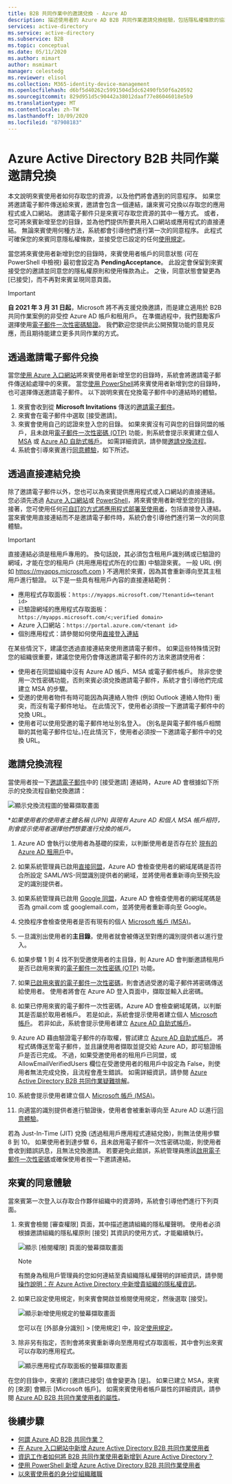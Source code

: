 ```yaml
---
title: B2B 共同作業中的邀請兌換 - Azure AD
description: 描述使用者的 Azure AD B2B 共同作業邀請兌換經驗，包括隱私權條款的協議。
services: active-directory
ms.service: active-directory
ms.subservice: B2B
ms.topic: conceptual
ms.date: 05/11/2020
ms.author: mimart
author: msmimart
manager: celestedg
ms.reviewer: elisol
ms.collection: M365-identity-device-management
ms.openlocfilehash: d6bf5d40262c5991504d3dc62490fb50f6a20592
ms.sourcegitcommit: 829d951d5c90442a38012daaf77e86046018e5b9
ms.translationtype: MT
ms.contentlocale: zh-TW
ms.lasthandoff: 10/09/2020
ms.locfileid: "87908183"
---
```

# <a name="azure-active-directory-b2b-collaboration-invitation-redemption"></a>Azure Active Directory B2B 共同作業邀請兌換

本文說明來賓使用者如何存取您的資源，以及他們將會遇到的同意程序。 如果您將邀請電子郵件傳送給來賓，邀請會包含一個連結，讓來賓可兌換以存取您的應用程式或入口網站。 邀請電子郵件只是來賓可存取您資源的其中一種方式。 或者，您可將來賓新增至您的目錄，並為他們提供所要共用入口網站或應用程式的直接連結。 無論來賓使用何種方法，系統都會引導他們進行第一次的同意程序。 此程式可確保您的來賓同意隱私權條款，並接受您已設定的任何[使用規定](https://docs.microsoft.com/azure/active-directory/governance/active-directory-tou)。

當您將來賓使用者新增到您的目錄時，來賓使用者帳戶的同意狀態 (可在 PowerShell 中檢視) 最初會設定為 **PendingAcceptance**。 此設定會保留到來賓接受您的邀請並同意您的隱私權原則和使用條款為止。 之後，同意狀態會變更為 [已接受]，而不再對來賓呈現同意頁面。

   > [!IMPORTANT]
   > **自 2021 年 3 月 31 日起**，Microsoft 將不再支援兌換邀請，而是建立適用於 B2B 共同作業案例的非受控 Azure AD 帳戶和租用戶。 在準備過程中，我們鼓勵客戶選擇使用[電子郵件一次性密碼驗證](one-time-passcode.md)。 我們歡迎您提供此公開預覽功能的意見反應，而且期待能建立更多共同作業的方式。

## <a name="redemption-through-the-invitation-email"></a>透過邀請電子郵件兌換

當您[使用 Azure 入口網站](https://docs.microsoft.com/azure/active-directory/b2b/b2b-quickstart-add-guest-users-portal)將來賓使用者新增至您的目錄時，系統會將邀請電子郵件傳送給處理中的來賓。 當您[使用 PowerShell](https://docs.microsoft.com/azure/active-directory/b2b/b2b-quickstart-invite-powershell)將來賓使用者新增到您的目錄時，也可選擇傳送邀請電子郵件。 以下說明來賓在兌換電子郵件中的連結時的體驗。

1. 來賓會收到從 **Microsoft Invitations** 傳送的[邀請電子郵件](https://docs.microsoft.com/azure/active-directory/b2b/invitation-email-elements)。
2. 來賓會在電子郵件中選取 [接受邀請]。
3. 來賓會使用自己的認證來登入您的目錄。 如果來賓沒有可與您的目錄同盟的帳戶，且未啟用[電子郵件一次性密碼 (OTP)](https://docs.microsoft.com/azure/active-directory/b2b/one-time-passcode) 功能，則系統會提示來賓建立個人 [MSA](https://support.microsoft.com/help/4026324/microsoft-account-how-to-create) 或 [Azure AD 自助式帳戶](https://docs.microsoft.com/azure/active-directory/users-groups-roles/directory-self-service-signup)。 如需詳細資訊，請參閱[邀請兌換流程](#invitation-redemption-flow)。
4. 系統會引導來賓進行[同意體驗](#consent-experience-for-the-guest)，如下所述。

## <a name="redemption-through-a-direct-link"></a>透過直接連結兌換

除了邀請電子郵件以外，您也可以為來賓提供應用程式或入口網站的直接連結。 您必須先透過 [Azure 入口網站](https://docs.microsoft.com/azure/active-directory/b2b/b2b-quickstart-add-guest-users-portal)或 [PowerShell](https://docs.microsoft.com/azure/active-directory/b2b/b2b-quickstart-invite-powershell)，將來賓使用者新增至您的目錄。 接著，您可使用任何[可自訂的方式將應用程式部署至使用者](https://docs.microsoft.com/azure/active-directory/manage-apps/end-user-experiences)，包括直接登入連結。 當來賓使用直接連結而不是邀請電子郵件時，系統仍會引導他們進行第一次的同意體驗。

> [!IMPORTANT]
> 直接連結必須是租用戶專用的。 換句話說，其必須包含租用戶識別碼或已驗證的網域，才能在您的租用戶 (共用應用程式所在的位置) 中驗證來賓。 一般 URL (例如 https://myapps.microsoft.com ) 不適用於來賓，因為其會重新導向至其主租用戶進行驗證。 以下是一些具有租用戶內容的直接連結範例：
 > - 應用程式存取面板：`https://myapps.microsoft.com/?tenantid=<tenant id>`
 > - 已驗證網域的應用程式存取面板：`https://myapps.microsoft.com/<;verified domain>`
 > - Azure 入口網站：`https://portal.azure.com/<tenant id>`
 > - 個別應用程式：請參閱如何使用[直接登入連結](../manage-apps/end-user-experiences.md#direct-sign-on-links)

在某些情況下，建議您透過直接連結來使用邀請電子郵件。 如果這些特殊情況對您的組織很重要，建議您使用仍會傳送邀請電子郵件的方法來邀請使用者：
 - 使用者在同盟組織中沒有 Azure AD 帳戶、MSA 或電子郵件帳戶。 除非您使用一次性密碼功能，否則來賓必須兌換邀請電子郵件，系統才會引導他們完成建立 MSA 的步驟。
 - 受邀的使用者物件有時可能因為與連絡人物件 (例如 Outlook 連絡人物件) 衝突，而沒有電子郵件地址。 在此情況下，使用者必須按一下邀請電子郵件中的兌換 URL。
 - 使用者可以使用受邀的電子郵件地址別名登入。 (別名是與電子郵件帳戶相關聯的其他電子郵件位址。)在此情況下，使用者必須按一下邀請電子郵件中的兌換 URL。

## <a name="invitation-redemption-flow"></a>邀請兌換流程

當使用者按一下[邀請電子郵件](invitation-email-elements.md)中的 [接受邀請] 連結時，Azure AD 會根據如下所示的兌換流程自動兌換邀請：

![顯示兌換流程圖的螢幕擷取畫面](media/redemption-experience/invitation-redemption-flow.png)

**如果使用者的使用者主體名稱 (UPN) 與現有 Azure AD 和個人 MSA 帳戶相符，則會提示使用者選擇他們想要進行兌換的帳戶。*

1. Azure AD 會執行以使用者為基礎的探索，以判斷使用者是否存在於 [現有的 Azure AD 租用戶](https://docs.microsoft.com/azure/active-directory/b2b/what-is-b2b#easily-add-guest-users-in-the-azure-ad-portal)中。

2. 如果系統管理員已啟用[直接同盟](https://docs.microsoft.com/azure/active-directory/b2b/direct-federation)，Azure AD 會檢查使用者的網域尾碼是否符合所設定 SAML/WS-同盟識別提供者的網域，並將使用者重新導向至預先設定的識別提供者。

3. 如果系統管理員已啟用 [Google 同盟](https://docs.microsoft.com/azure/active-directory/b2b/google-federation)，Azure AD 會檢查使用者的網域尾碼是否為 gmail.com 或 googlemail.com，並將使用者重新導向至 Google。

4. 兌換程序會檢查使用者是否有現有的個人 [Microsoft 帳戶 (MSA)](https://support.microsoft.com/help/4026324/microsoft-account-how-to-create)。

5. 一旦識別出使用者的**主目錄**，使用者就會被傳送至對應的識別提供者以進行登入。  

6. 如果步驟 1 到 4 找不到受邀使用者的主目錄，則 Azure AD 會判斷邀請租用戶是否已啟用來賓的[電子郵件一次性密碼 (OTP)](https://docs.microsoft.com/azure/active-directory/b2b/one-time-passcode) 功能。

7. 如果[已啟用來賓的電子郵件一次性密碼](https://docs.microsoft.com/azure/active-directory/b2b/one-time-passcode#when-does-a-guest-user-get-a-one-time-passcode)，則會透過受邀的電子郵件將密碼傳送給使用者。 使用者將會在 Azure AD 登入頁面中，擷取並輸入此密碼。

8. 如果已停用來賓的電子郵件一次性密碼，Azure AD 會檢查網域尾碼，以判斷其是否屬於取用者帳戶。 若是如此，系統會提示使用者建立個人 [Microsoft 帳戶](https://support.microsoft.com/help/4026324/microsoft-account-how-to-create)。 若非如此，系統會提示使用者建立 [Azure AD 自助式帳戶](https://docs.microsoft.com/azure/active-directory/users-groups-roles/directory-self-service-signup)。

9. Azure AD 藉由驗證電子郵件的存取權，嘗試建立 [Azure AD 自助式帳戶](https://docs.microsoft.com/azure/active-directory/users-groups-roles/directory-self-service-signup)。 將程式碼傳送至電子郵件，並且讓使用者擷取並提交給 Azure AD，即可驗證帳戶是否已完成。 不過，如果受邀使用者的租用戶已同盟，或 AllowEmailVerifiedUsers 欄位在受邀使用者的租用戶中設定為 False，則使用者無法完成兌換，且流程會產生錯誤。 如需詳細資訊，請參閱 [Azure Active Directory B2B 共同作業疑難排解](https://docs.microsoft.com/azure/active-directory/b2b/troubleshoot#the-user-that-i-invited-is-receiving-an-error-during-redemption)。

10. 系統會提示使用者建立個人 [Microsoft 帳戶 (MSA)](https://support.microsoft.com/help/4026324/microsoft-account-how-to-create)。

11. 向適當的識別提供者進行驗證後，使用者會被重新導向至 Azure AD 以進行[同意體驗](https://docs.microsoft.com/azure/active-directory/b2b/redemption-experience#consent-experience-for-the-guest)。  

若為 Just-In-Time (JIT) 兌換 (透過租用戶應用程式連結兌換)，則無法使用步驟 8 到 10。 如果使用者到達步驟 6，且未啟用電子郵件一次性密碼功能，則使用者會收到錯誤訊息，且無法兌換邀請。 若要避免此錯誤，系統管理員應該[啟用電子郵件一次性密碼](https://docs.microsoft.com/azure/active-directory/b2b/one-time-passcode#when-does-a-guest-user-get-a-one-time-passcode)或確保使用者按一下邀請連結。

## <a name="consent-experience-for-the-guest"></a>來賓的同意體驗

當來賓第一次登入以存取合作夥伴組織中的資源時，系統會引導他們進行下列頁面。 

1. 來賓會檢閱 [審查權限] 頁面，其中描述邀請組織的隱私權聲明。 使用者必須根據邀請組織的隱私權原則 [接受] 其資訊的使用方式，才能繼續執行。

   ![顯示 [檢閱權限] 頁面的螢幕擷取畫面](media/redemption-experience/review-permissions.png) 

   > [!NOTE]
   > 有關身為租用戶管理員的您如何連結至貴組織隱私權聲明的詳細資訊，請參閱[操作說明：在 Azure Active Directory 中新增貴組織的隱私權資訊](https://aka.ms/adprivacystatement)。

2. 如果已設定使用規定，則來賓會開啟並檢閱使用規定，然後選取 [接受]。 

   ![顯示新增使用規定的螢幕擷取畫面](media/redemption-experience/terms-of-use-accept.png) 

   您可以在 [外部身分識別] > [使用規定] 中，設定[使用規定](../governance/active-directory-tou.md)。

3. 除非另有指定，否則會將來賓重新導向至應用程式存取面板，其中會列出來賓可以存取的應用程式。

   ![顯示應用程式存取面板的螢幕擷取畫面](media/redemption-experience/myapps.png) 

在您的目錄中，來賓的 [邀請已接受] 值會變更為 [是]。 如果已建立 MSA，來賓的 [來源] 會顯示 [Microsoft 帳戶]。 如需來賓使用者帳戶屬性的詳細資訊，請參閱 [Azure AD B2B 共同作業使用者的屬性](user-properties.md)。 

## <a name="next-steps"></a>後續步驟

- [何謂 Azure AD B2B 共同作業？](what-is-b2b.md)
- [在 Azure 入口網站中新增 Azure Active Directory B2B 共同作業使用者](add-users-administrator.md)
- [資訊工作者如何將 B2B 共同作業使用者新增到 Azure Active Directory？](add-users-information-worker.md)
- [使用 PowerShell 新增 Azure Active Directory B2B 共同作業使用者](customize-invitation-api.md#powershell)
- [以來賓使用者的身分從組織離職](leave-the-organization.md)
